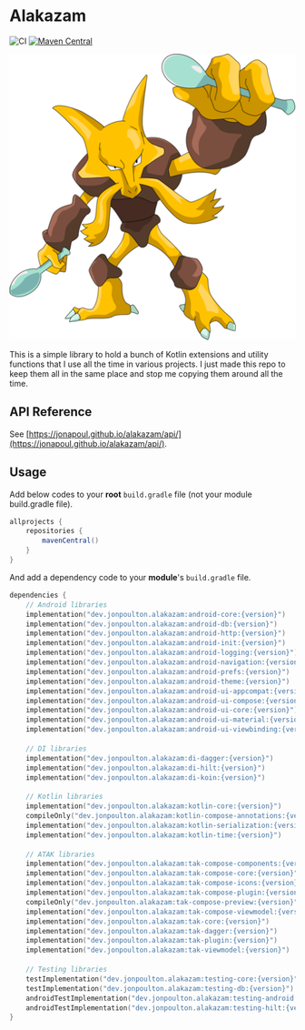 # Alakazam

![CI](https://github.com/jonapoul/alakazam/actions/workflows/ci.yml/badge.svg)
[![Maven Central](https://maven-badges.herokuapp.com/maven-central/dev.jonpoulton.alakazam/android-core/badge.svg)](https://maven-badges.herokuapp.com/maven-central/dev.jonpoulton.alakazam/android-core)

![Alakazam](docs/alakazam.png)

This is a simple library to hold a bunch of Kotlin extensions and utility functions that I use all the time in various
projects. I just made this repo to keep them all in the same place and stop me copying them around all the time.

## API Reference

See [https://jonapoul.github.io/alakazam/api/](https://jonapoul.github.io/alakazam/api/).

## Usage

Add below codes to your **root** `build.gradle` file (not your module build.gradle file).

```gradle
allprojects {
    repositories {
        mavenCentral()
    }
}
```

And add a dependency code to your **module**'s `build.gradle` file.

```kotlin
dependencies {
    // Android libraries
    implementation("dev.jonpoulton.alakazam:android-core:{version}")
    implementation("dev.jonpoulton.alakazam:android-db:{version}")
    implementation("dev.jonpoulton.alakazam:android-http:{version}")
    implementation("dev.jonpoulton.alakazam:android-init:{version}")
    implementation("dev.jonpoulton.alakazam:android-logging:{version}")
    implementation("dev.jonpoulton.alakazam:android-navigation:{version}")
    implementation("dev.jonpoulton.alakazam:android-prefs:{version}")
    implementation("dev.jonpoulton.alakazam:android-theme:{version}")
    implementation("dev.jonpoulton.alakazam:android-ui-appcompat:{version}")
    implementation("dev.jonpoulton.alakazam:android-ui-compose:{version}")
    implementation("dev.jonpoulton.alakazam:android-ui-core:{version}")
    implementation("dev.jonpoulton.alakazam:android-ui-material:{version}")
    implementation("dev.jonpoulton.alakazam:android-ui-viewbinding:{version}")

    // DI libraries
    implementation("dev.jonpoulton.alakazam:di-dagger:{version}")
    implementation("dev.jonpoulton.alakazam:di-hilt:{version}")
    implementation("dev.jonpoulton.alakazam:di-koin:{version}")

    // Kotlin libraries
    implementation("dev.jonpoulton.alakazam:kotlin-core:{version}")
    compileOnly("dev.jonpoulton.alakazam:kotlin-compose-annotations:{version}") // not runtime
    implementation("dev.jonpoulton.alakazam:kotlin-serialization:{version}")
    implementation("dev.jonpoulton.alakazam:kotlin-time:{version}")

    // ATAK libraries
    implementation("dev.jonpoulton.alakazam:tak-compose-components:{version}")
    implementation("dev.jonpoulton.alakazam:tak-compose-core:{version}")
    implementation("dev.jonpoulton.alakazam:tak-compose-icons:{version}")
    implementation("dev.jonpoulton.alakazam:tak-compose-plugin:{version}")
    compileOnly("dev.jonpoulton.alakazam:tak-compose-preview:{version}") // not runtime
    implementation("dev.jonpoulton.alakazam:tak-compose-viewmodel:{version}")
    implementation("dev.jonpoulton.alakazam:tak-core:{version}")
    implementation("dev.jonpoulton.alakazam:tak-dagger:{version}")
    implementation("dev.jonpoulton.alakazam:tak-plugin:{version}")
    implementation("dev.jonpoulton.alakazam:tak-viewmodel:{version}")

    // Testing libraries
    testImplementation("dev.jonpoulton.alakazam:testing-core:{version}")
    testImplementation("dev.jonpoulton.alakazam:testing-db:{version}")
    androidTestImplementation("dev.jonpoulton.alakazam:testing-android:{version}")
    androidTestImplementation("dev.jonpoulton.alakazam:testing-hilt:{version}")
}
```
